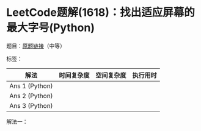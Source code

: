 # LeetCode题解(1618)：找出适应屏幕的最大字号(Python)

题目：[原题链接](https://leetcode-cn.com/problems/maximum-font-to-fit-a-sentence-in-a-screen/)（中等）

标签：

| 解法           | 时间复杂度 | 空间复杂度 | 执行用时 |
| -------------- | ---------- | ---------- | -------- |
| Ans 1 (Python) |            |            |          |
| Ans 2 (Python) |            |            |          |
| Ans 3 (Python) |            |            |          |

解法一：

